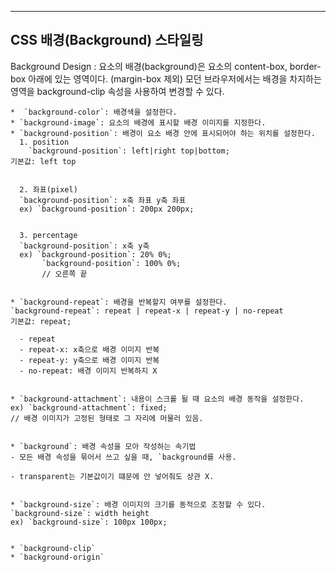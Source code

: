 
  ------------------------------------------------
  CSS 배경(Background) 스타일링
  ------------------------------------------------
  Background Design
  : 요소의 배경(background)은 요소의  content-box, border-box 아래에 있는 영역이다.
  (margin-box 제외)
  모던 브라우저에서는 배경을 차지하는 영역을 background-clip 속성을 사용하여 변경할 수 있다.

    *  `background-color`: 배경색을 설정한다.
    * `background-image`: 요소의 배경에 표시할 배경 이미지를 지정한다.
    * `background-position`: 배경이 요소 배경 안에 표시되어야 하는 위치를 설정한다.
      1. position
        `background-position`: left|right top|bottom;
    기본값: left top


      2. 좌표(pixel)
      `background-position`: x축 좌표 y축 좌표
      ex) `background-position`: 200px 200px;


      3. percentage 
      `background-position`: x축 y축
      ex) `background-position`: 20% 0%;
           `background-position`: 100% 0%;
           // 오른쪽 끝


    * `background-repeat`: 배경을 반복할지 여부를 설정한다.
    `background-repeat`: repeat | repeat-x | repeat-y | no-repeat
    기본값: repeat;

      - repeat
      - repeat-x: x축으로 배경 이미지 반복
      - repeat-y: y축으로 배경 이미지 반복
      - no-repeat: 배경 이미지 반복하지 X


    * `background-attachment`: 내용이 스크롤 될 때 요소의 배경 동작을 설정한다.
    ex) `background-attachment`: fixed;
    // 배경 이미지가 고정된 형태로 그 자리에 머물러 있음.


    * `background`: 배경 속성을 모아 작성하는 속기법
    - 모든 배경 속성을 묶어서 쓰고 싶을 때, `background를 사용.

    - transparent는 기본값이기 떄문에 안 넣어줘도 상관 X.


    * `background-size`: 배경 이미지의 크기를 동적으로 조정할 수 있다. 
    `background-size`: width height
    ex) `background-size`: 100px 100px;


    * `background-clip`
    * `background-origin`
